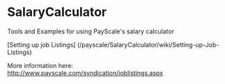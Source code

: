 SalaryCalculator
================

Tools and Examples for using PayScale's salary calculator

[Setting up job Listings] (/payscale/SalaryCalculator/wiki/Setting-up-Job-Listings)

More information here:
http://www.payscale.com/syndication/joblistings.aspx